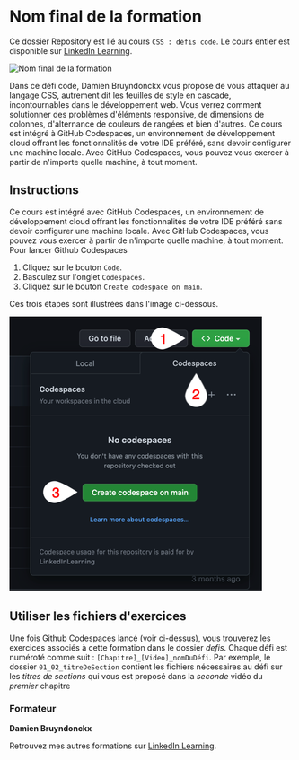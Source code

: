 # Nom final de la formation

Ce dossier Repository est lié au cours `CSS : défis code`. Le cours entier est disponible sur [LinkedIn Learning][lil-course-url].

![Nom final de la formation][lil-thumbnail-url] 

Dans ce défi code, Damien Bruyndonckx vous propose de vous attaquer au langage CSS, autrement dit les feuilles de style en cascade, incontournables dans le développement web. Vous verrez comment solutionner des problèmes d'éléments responsive, de dimensions de colonnes, d'alternance de couleurs de rangées et bien d'autres. Ce cours est intégré à GitHub Codespaces, un environnement de développement cloud offrant les fonctionnalités de votre IDE préféré, sans devoir configurer une machine locale. Avec GitHub Codespaces, vous pouvez vous exercer à partir de n'importe quelle machine, à tout moment.

## Instructions

Ce cours est intégré avec GitHub Codespaces, un environnement de développement cloud offrant les fonctionnalités de votre IDE préféré sans devoir configurer une machine locale. Avec GitHub Codespaces, vous pouvez vous exercer à partir de n'importe quelle machine, à tout moment.
Pour lancer Github Codespaces
1. Cliquez sur le bouton `Code`.
2. Basculez sur l'onglet `Codespaces`.
3. Cliquez sur le bouton `Create codespace on main`.

Ces trois étapes sont illustrées dans l'image ci-dessous.

![Procédure à suivre pour lancer Github Codespaces](assets/codespaces.png)
 
## Utiliser les fichiers d'exercices

Une fois Github Codespaces lancé (voir ci-dessus), vous trouverez les exercices associés à cette formation dans le dossier *defis*. Chaque défi est numéroté comme suit : `[Chapitre]_[Video]_nomDuDéfi`.
Par exemple, le dossier `01_02_titreDeSection` contient les fichiers nécessaires au défi sur les *titres de sections* qui vous est proposé dans la *seconde* vidéo du *premier* chapitre

### Formateur

**Damien Bruyndonckx** 

 Retrouvez mes autres formations sur [LinkedIn Learning][lil-URL-trainer].

[0]: # (Replace these placeholder URLs with actual course URLs)
[lil-course-url]: https://www.linkedin.com/learning/css-defis-code
[lil-thumbnail-url]: https:
[lil-URL-trainer]: https://www.linkedin.com/learning/instructors/damien-bruyndonckx
